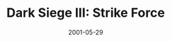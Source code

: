 ---
mission_id: dsiege3
editorsChoice:
title: "Dark Siege III: Strike Force"
authors: 
    - "TJ13"
date: 2001-05-29
filename: "dsiege3.zip"
description: "Imperial forces have recently taken total control over the Reora Spaceport on planet Torax. Reora is known to be a favorite spaceport of dignitaries, VIPs, and many of the other powerful authorities. The Empire recently kidnapped one of those VIPs: Mark Lenor, and his royal family is devastated. Imperials plan to exchange his life for the planet Rubai, which the Lenors currently control. We have yet to determine why the Empire is after that planet, but for now we must focus on Mark Lenor's safe rescue only."
cover:
levelReplaced: SECBASE
difficulty: yes
bm:	yes
fme: yes
wax: yes
three_do: yes
voc: yes
gmd: no
vue: no
lfd: yes
base: "New level from scratch" 
editors: "WEDIT 3.2"

---